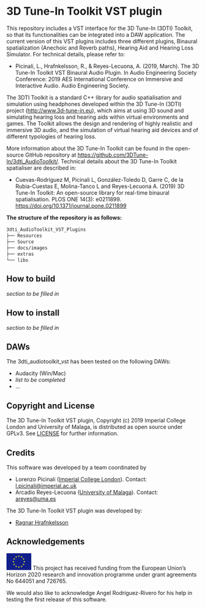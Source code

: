 # 3D Tune-In Toolkit VST plugin

This repository includes a VST interface for the 3D Tune-In (3DTI) Toolkit, so that its functionalities can be integrated into a DAW application. The current version of this VST plugins includes three different plugins, Binaural spatialization (Anechoic and Reverb paths), Hearing Aid and Hearing Loss Simulator. 
For technical details, please refer to:

* Picinali, L., Hrafnkelsson, R., & Reyes-Lecuona, A. (2019, March). The 3D Tune-In Toolkit VST Binaural Audio Plugin. In Audio Engineering Society Conference: 2019 AES International Conference on Immersive and Interactive Audio. Audio Engineering Society. 

The 3DTI Toolkit is a standard C++ library for audio spatialisation and simulation using headphones developed within the 3D Tune-In (3DTI) project (http://www.3d-tune-in.eu), which aims at using 3D sound and simulating hearing loss and hearing aids within virtual environments and games. The Toolkit allows the design and rendering of highly realistic and immersive 3D audio, and the simulation of virtual hearing aid devices and of different typologies of hearing loss.

More information about the 3D Tune-In Toolkit can be found in the open-source GitHub repository at https://github.com/3DTune-In/3dti_AudioToolkit/. Technical details about the 3D Tune-In Toolkit spatialiser are described in: 

* Cuevas-Rodríguez M, Picinali L, González-Toledo D, Garre C, de la Rubia-Cuestas E, Molina-Tanco L and Reyes-Lecuona A. (2019) 3D Tune-In Toolkit: An open-source library for real-time binaural spatialisation. PLOS ONE 14(3): e0211899. https://doi.org/10.1371/journal.pone.0211899


**The structure of the repository is as follows:**
```
3dti_AudioToolkit_VST_Plugins
├── Resources
├── Source
├── docs/images
├── extras
└── libs
```

## How to build
_section to be filled in_

## How to install
_section to be filled in_

## DAWs
The 3dti_audiotoolkit_vst has been tested on the following DAWs:
- Audacity (Win/Mac)
- _list to be completed_
- ...

## Copyright and License

The 3D Tune-In Toolkit VST plugin, Copyright (c) 2019 Imperial College London and University of Malaga, is distributed as open source under GPLv3. See [LICENSE](LICENSE) for further information.

## Credits

This software was developed by a team coordinated by 
-	Lorenzo Picinali ([Imperial College London](https://www.imperial.ac.uk/)). Contact: l.picinali@imperial.ac.uk 
-	Arcadio Reyes-Lecuona ([University of Malaga](https://www.uma.es/)). Contact: areyes@uma.es  

The 3D Tune-In Toolkit VST plugin was developed by: 
- [Ragnar Hrafnkelsson](https://github.com/orgs/3DTune-In/people/ragnaringi)

## Acknowledgements

![European Union](docs/images/EU_flag.png "European Union") This project has received funding from the European Union’s Horizon 2020 research and innovation programme under grant agreements No 644051 and 726765.

We would also like to acknowledge Angel Rodríguez-Rivero for his help in testing the first release of this software. 

